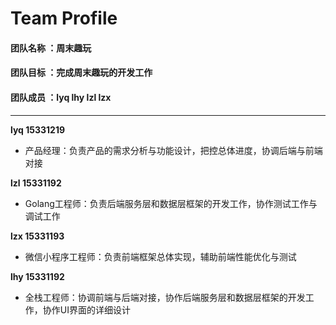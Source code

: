 # Team Profile
#### 团队名称 ：周末趣玩
#### 团队目标 ：完成周末趣玩的开发工作
#### 团队成员 ：lyq lhy lzl lzx
---

**lyq 15331219**
- 产品经理：负责产品的需求分析与功能设计，把控总体进度，协调后端与前端对接

**lzl 15331192**
- Golang工程师：负责后端服务层和数据层框架的开发工作，协作测试工作与调试工作

**lzx 15331193**
- 微信小程序工程师：负责前端框架总体实现，辅助前端性能优化与测试

**lhy 15331192**
- 全栈工程师：协调前端与后端对接，协作后端服务层和数据层框架的开发工作，协作UI界面的详细设计
